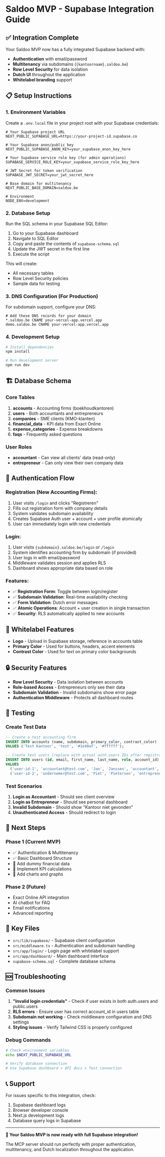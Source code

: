 # Saldoo MVP - Supabase Integration Guide

## ✅ Integration Complete

Your Saldoo MVP now has a fully integrated Supabase backend with:

- **Authentication** with email/password
- **Multitenancy** via subdomains (`{kantoornaam}.saldoo.be`)
- **Row Level Security** for data isolation
- **Dutch UI** throughout the application
- **Whitelabel branding** support

## 📋 Setup Instructions

### 1. Environment Variables

Create a `.env.local` file in your project root with your Supabase credentials:

```env
# Your Supabase project URL
NEXT_PUBLIC_SUPABASE_URL=https://your-project-id.supabase.co

# Your Supabase anon/public key
NEXT_PUBLIC_SUPABASE_ANON_KEY=your_supabase_anon_key_here

# Your Supabase service role key (for admin operations)
SUPABASE_SERVICE_ROLE_KEY=your_supabase_service_role_key_here

# JWT Secret for token verification
SUPABASE_JWT_SECRET=your_jwt_secret_here

# Base domain for multitenancy
NEXT_PUBLIC_BASE_DOMAIN=saldoo.be

# Environment
NODE_ENV=development
```

### 2. Database Setup

Run the SQL schema in your Supabase SQL Editor:

1. Go to your Supabase dashboard
2. Navigate to SQL Editor
3. Copy and paste the contents of `supabase-schema.sql`
4. Update the JWT secret in the first line
5. Execute the script

This will create:
- All necessary tables
- Row Level Security policies
- Sample data for testing

### 3. DNS Configuration (For Production)

For subdomain support, configure your DNS:

```
# Add these DNS records for your domain
*.saldoo.be CNAME your-vercel-app.vercel.app
demo.saldoo.be CNAME your-vercel-app.vercel.app
```

### 4. Development Setup

```bash
# Install dependencies
npm install

# Run development server
npm run dev
```

## 🏗️ Database Schema

### Core Tables

1. **accounts** - Accounting firms (boekhoudkantoren)
2. **users** - Both accountants and entrepreneurs
3. **companies** - SME clients (KMO-klanten)
4. **financial_data** - KPI data from Exact Online
5. **expense_categories** - Expense breakdowns
6. **faqs** - Frequently asked questions

### User Roles

- **accountant** - Can view all clients' data (read-only)
- **entrepreneur** - Can only view their own company data

## 🔐 Authentication Flow

### Registration (New Accounting Firms):
1. User visits `/login` and clicks "Registreren"
2. Fills out registration form with company details
3. System validates subdomain availability
4. Creates Supabase Auth user + account + user profile atomically
5. User can immediately login with new credentials

### Login:
1. User visits `{subdomain}.saldoo.be/login` or `/login`
2. System identifies accounting firm by subdomain (if provided)
3. User logs in with email/password
4. Middleware validates session and applies RLS
5. Dashboard shows appropriate data based on role

### Features:
- ✅ **Registration Form**: Toggle between login/register
- ✅ **Subdomain Validation**: Real-time availability checking
- ✅ **Form Validation**: Dutch error messages
- ✅ **Atomic Operations**: Account + user creation in single transaction
- ✅ **Security**: RLS automatically applied to new accounts

## 🎨 Whitelabel Features

- **Logo** - Upload in Supabase storage, reference in accounts table
- **Primary Color** - Used for buttons, headers, accent elements
- **Contrast Color** - Used for text on primary color backgrounds

## 🔒 Security Features

- **Row Level Security** - Data isolation between accounts
- **Role-based Access** - Entrepreneurs only see their data
- **Subdomain Validation** - Invalid subdomains show error page
- **Authentication Middleware** - Protects all dashboard routes

## 🧪 Testing

### Create Test Data

```sql
-- Create a test accounting firm
INSERT INTO accounts (name, subdomain, primary_color, contrast_color) 
VALUES ('Test Kantoor', 'test', '#1e40af', '#ffffff');

-- Create test users (replace with actual auth.users IDs after registration)
INSERT INTO users (id, email, first_name, last_name, role, account_id)
VALUES 
  ('user-id-1', 'accountant@test.com', 'Jan', 'Janssen', 'accountant', 'account-id'),
  ('user-id-2', 'ondernemer@test.com', 'Piet', 'Pietersen', 'entrepreneur', 'account-id');
```

### Test Scenarios

1. **Login as Accountant** - Should see client overview
2. **Login as Entrepreneur** - Should see personal dashboard
3. **Invalid Subdomain** - Should show "Kantoor niet gevonden"
4. **Unauthenticated Access** - Should redirect to login

## 🚀 Next Steps

### Phase 1 (Current MVP)
- ✅ Authentication & Multitenancy
- ✅ Basic Dashboard Structure
- 🔄 Add dummy financial data
- 🔄 Implement KPI calculations
- 🔄 Add charts and graphs

### Phase 2 (Future)
- Exact Online API integration
- AI chatbot for FAQ
- Email notifications
- Advanced reporting

## 📝 Key Files

- `src/lib/supabase/` - Supabase client configuration
- `src/middleware.ts` - Authentication and subdomain handling
- `src/app/login/` - Login page with whitelabel support
- `src/app/dashboard/` - Main dashboard interface
- `supabase-schema.sql` - Complete database schema

## 🆘 Troubleshooting

### Common Issues

1. **"Invalid login credentials"** - Check if user exists in both auth.users and public.users
2. **RLS errors** - Ensure user has correct account_id in users table
3. **Subdomain not working** - Check middleware configuration and DNS settings
4. **Styling issues** - Verify Tailwind CSS is properly configured

### Debug Commands

```bash
# Check environment variables
echo $NEXT_PUBLIC_SUPABASE_URL

# Verify database connection
# Use Supabase dashboard > API docs > Test connection
```

## 📞 Support

For issues specific to this integration, check:

1. Supabase dashboard logs
2. Browser developer console
3. Next.js development logs
4. Database query logs in Supabase

---

**🎉 Your Saldoo MVP is now ready with full Supabase integration!**

The MCP server should run perfectly with proper authentication, multitenancy, and Dutch localization throughout the application.
